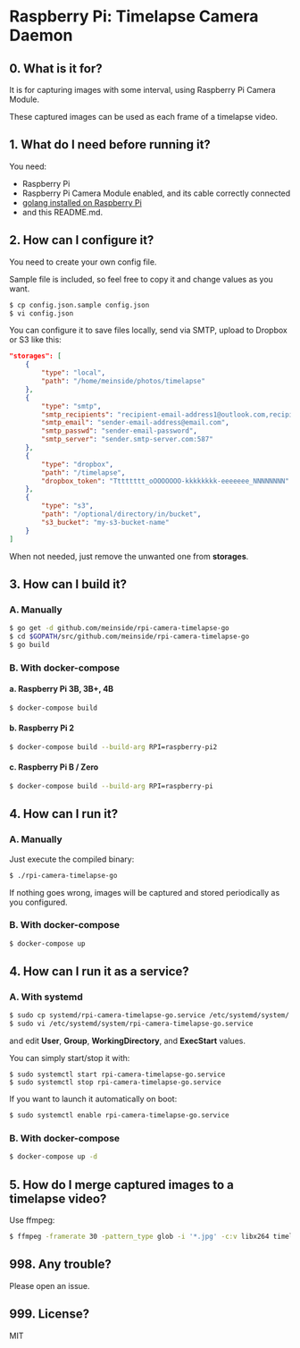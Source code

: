# Raspberry Pi: Timelapse Camera Daemon

## 0. What is it for?

It is for capturing images with some interval, using Raspberry Pi Camera Module.

These captured images can be used as each frame of a timelapse video.

## 1. What do I need before running it?

You need:

* Raspberry Pi
* Raspberry Pi Camera Module enabled, and its cable correctly connected
* [golang installed on Raspberry Pi](https://github.com/meinside/dotfiles/blob/master/bin/install_go.sh)
* and this README.md.

## 2. How can I configure it?

You need to create your own config file.

Sample file is included, so feel free to copy it and change values as you want.

```bash
$ cp config.json.sample config.json
$ vi config.json
```

You can configure it to save files locally, send via SMTP, upload to Dropbox or S3 like this:

```json
"storages": [
	{
		"type": "local",
		"path": "/home/meinside/photos/timelapse"
	},
	{
		"type": "smtp",
		"smtp_recipients": "recipient-email-address1@outlook.com,recipient-email-address2@yahoo.com",
		"smtp_email": "sender-email-address@email.com",
		"smtp_passwd": "sender-email-password",
		"smtp_server": "sender.smtp-server.com:587"
	},
	{
		"type": "dropbox",
		"path": "/timelapse",
		"dropbox_token": "Tttttttt_oOOOOOOO-kkkkkkkk-eeeeeee_NNNNNNNN"
	},
	{
		"type": "s3",
		"path": "/optional/directory/in/bucket",
		"s3_bucket": "my-s3-bucket-name"
	}
]
```

When not needed, just remove the unwanted one from __storages__.

## 3. How can I build it?

### A. Manually

```bash
$ go get -d github.com/meinside/rpi-camera-timelapse-go
$ cd $GOPATH/src/github.com/meinside/rpi-camera-timelapse-go
$ go build
```

### B. With docker-compose

#### a. Raspberry Pi 3B, 3B+, 4B

```bash
$ docker-compose build
```

#### b. Raspberry Pi 2

```bash
$ docker-compose build --build-arg RPI=raspberry-pi2
```

#### c. Raspberry Pi B / Zero

```bash
$ docker-compose build --build-arg RPI=raspberry-pi
```

## 4. How can I run it?

### A. Manually

Just execute the compiled binary:

```bash
$ ./rpi-camera-timelapse-go
```

If nothing goes wrong, images will be captured and stored periodically as you configured.

### B. With docker-compose

```bash
$ docker-compose up
```

## 4. How can I run it as a service?

### A. With systemd

```bash
$ sudo cp systemd/rpi-camera-timelapse-go.service /etc/systemd/system/
$ sudo vi /etc/systemd/system/rpi-camera-timelapse-go.service
```

and edit **User**, **Group**, **WorkingDirectory**, and **ExecStart** values.

You can simply start/stop it with:

```
$ sudo systemctl start rpi-camera-timelapse-go.service
$ sudo systemctl stop rpi-camera-timelapse-go.service
```

If you want to launch it automatically on boot:

```bash
$ sudo systemctl enable rpi-camera-timelapse-go.service
```

### B. With docker-compose

```bash
$ docker-compose up -d
```

## 5. How do I merge captured images to a timelapse video?

Use ffmpeg:

```bash
$ ffmpeg -framerate 30 -pattern_type glob -i '*.jpg' -c:v libx264 timelapse.mp4
```

## 998. Any trouble?

Please open an issue.

## 999. License?

MIT

